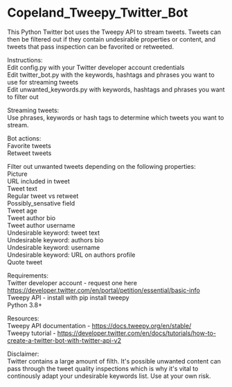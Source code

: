 # Copeland_Tweepy_Twitter_Bot
This Python Twitter bot uses the Tweepy API to stream tweets. Tweets can then be filtered out if they contain undesirable properties or content, and tweets that pass inspection can be favorited or retweeted.

Instructions:<br>
Edit config.py with your Twitter developer account credentials<br>
Edit twitter_bot.py with the keywords, hashtags and phrases you want to use for streaming tweets<br>
Edit unwanted_keywords.py with keywords, hashtags and phrases you want to filter out<br>


Streaming tweets:<br>
Use phrases, keywords or hash tags to determine which tweets you want to stream.<br>


Bot actions:<br>
Favorite tweets<br>
Retweet tweets<br>

Filter out unwanted tweets depending on the following properties:<br>
Picture<br>
URL included in tweet<br>
Tweet text<br>
Regular tweet vs retweet<br>
Possibly_sensative field<br>
Tweet age<br>
Tweet author bio<br>
Tweet author username<br>
Undesirable keyword: tweet text<br>
Undesirable keyword: authors bio<br>
Undesirable keyword: username<br>
Undesirable keyword: URL on authors profile<br>
Quote tweet<br>


Requirements:<br>
Twitter developer account - request one here https://developer.twitter.com/en/portal/petition/essential/basic-info <br>
Tweepy API - install with pip install tweepy <br>
Python 3.8+<br>

Resources:<br>
Tweepy API documentation - https://docs.tweepy.org/en/stable/ <br>
Tweepy tutorial - https://developer.twitter.com/en/docs/tutorials/how-to-create-a-twitter-bot-with-twitter-api-v2

Disclaimer:<br>
Twitter contains a large amount of filth. It's possible unwanted content can pass through the tweet quality inspections which is why it's vital to continously adapt your undesirable keywords list. Use at your own risk.
